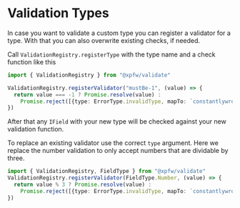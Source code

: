 # Validation Types

In case you want to validate a custom type you can register a validator for a type. With that you can also overwrite existing checks, if needed.

Call `ValidationRegistry.registerType` with the type name and a check function like this

```typescript
import { ValidationRegistry } from "@xpfw/validate"

ValidationRegistry.registerValidator("mustBe-1", (value) => {
  return value === -1 ? Promise.resolve(value) :
    Promise.reject([{type: ErrorType.invalidType, mapTo: `constantlywrong`}])
})
```

After that any `IField` with your new type will be checked against your new validation function.

To replace an existing validator use the correct `type` argument.
Here we replace the number validation to only accept numbers that are dividable by three.

```typescript
import { ValidationRegistry, FieldType } from "@xpfw/validate"
ValidationRegistry.registerValidator(FieldType.Number, (value) => {
  return value % 3 ? Promise.resolve(value) :
    Promise.reject([{type: ErrorType.invalidType, mapTo: `constantlywrong`}])
})
```